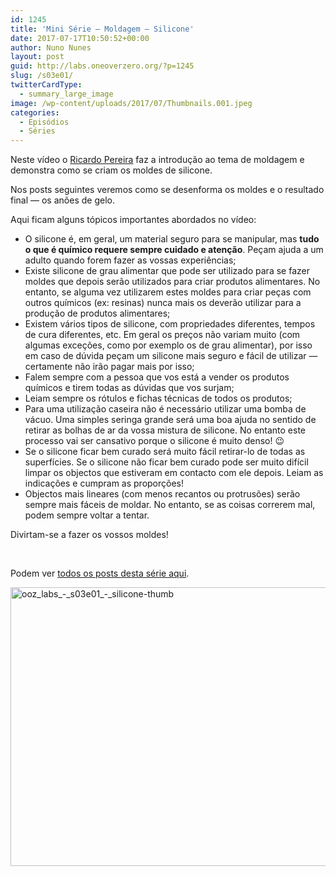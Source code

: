 ```yaml
---
id: 1245
title: 'Mini Série — Moldagem — Silicone'
date: 2017-07-17T10:50:52+00:00
author: Nuno Nunes
layout: post
guid: http://labs.oneoverzero.org/?p=1245
slug: /s03e01/
twitterCardType:
  - summary_large_image
image: /wp-content/uploads/2017/07/Thumbnails.001.jpeg
categories:
  - Episódios
  - Séries
---
```

Neste vídeo o [Ricardo Pereira](http://labs.oneoverzero.org/series/serie-3/convidado-especial-ricardo-pereira/) faz a introdução ao tema de moldagem e demonstra como se criam os moldes de silicone.



Nos posts seguintes veremos como se desenforma os moldes e o resultado final — os anões de gelo.

Aqui ficam alguns tópicos importantes abordados no vídeo:

  * O silicone é, em geral, um material seguro para se manipular, mas **tudo o que é químico requere sempre cuidado e atenção**. Peçam ajuda a um adulto quando forem fazer as vossas experiências;
  * Existe silicone de grau alimentar que pode ser utilizado para se fazer moldes que depois serão utilizados para criar produtos alimentares. No entanto, se alguma vez utilizarem estes moldes para criar peças com outros químicos (ex: resinas) nunca mais os deverão utilizar para a produção de produtos alimentares;
  * Existem vários tipos de silicone, com propriedades diferentes, tempos de cura diferentes, etc. Em geral os preços não variam muito (com algumas exceções, como por exemplo os de grau alimentar), por isso em caso de dúvida peçam um silicone mais seguro e fácil de utilizar — certamente não irão pagar mais por isso;
  * Falem sempre com a pessoa que vos está a vender os produtos químicos e tirem todas as dúvidas que vos surjam;
  * Leiam sempre os rótulos e fichas técnicas de todos os produtos;
  * Para uma utilização caseira não é necessário utilizar uma bomba de vácuo. Uma simples seringa grande será uma boa ajuda no sentido de retirar as bolhas de ar da vossa mistura de silicone. No entanto este processo vai ser cansativo porque o silicone é muito denso! 😉
  * Se o silicone ficar bem curado será muito fácil retirar-lo de todas as superfícies. Se o silicone não ficar bem curado pode ser muito difícil limpar os objectos que estiveram em contacto com ele depois. Leiam as indicações e cumpram as proporções!
  * Objectos mais lineares (com menos recantos ou protrusões) serão sempre mais fáceis de moldar. No entanto, se as coisas correrem mal, podem sempre voltar a tentar.

Divirtam-se a fazer os vossos moldes!

&nbsp;

Podem ver [todos os posts desta série aqui](http://labs.oneoverzero.org/series/serie-3/).

[<img class="aligncenter size-large wp-image-1207" src="http://labs.oneoverzero.org/wp-content/uploads/2017/07/Thumbnails.001-1024x576.jpeg" alt="ooz_labs_-_s03e01_-_silicone-thumb" width="792" height="446" />](http://labs.oneoverzero.org/wp-content/uploads/2017/07/Thumbnails.001-1024x576.jpeg)